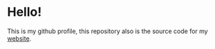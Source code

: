 # Hello!
This is my github profile, this repository also is the source code for my [website](www.scrapsavage.dev).
